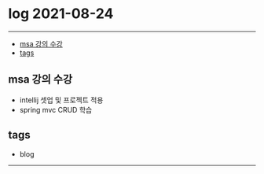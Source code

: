 # log 2021-08-24

--------------------------

- [msa 강의 수강](#msa-강의-수강)
- [tags](#tags)


## msa 강의 수강

- intellij 셋업 및 프로젝트 적용
- spring mvc CRUD 학습


## tags
- blog

--------------------------

